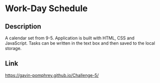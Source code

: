 # Work-Day Schedule

## Description
A calendar set from 9-5. Application is built with HTML, CSS and JavaScript. Tasks can be written in the text box and then saved to the local storage.
## Link
https://gavin-pomphrey.github.io/Challenge-5/
